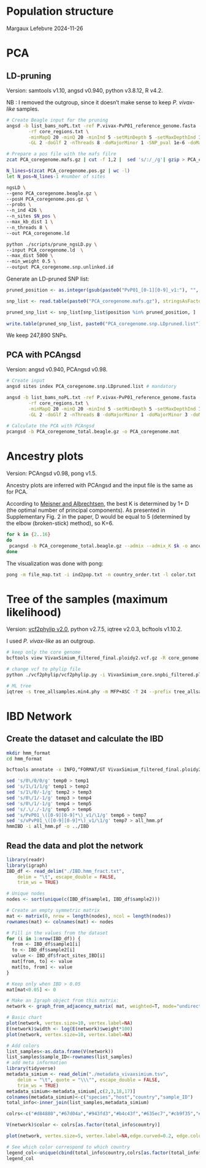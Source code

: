 Population structure
================
Margaux Lefebvre
2024-11-26

# PCA

## LD-pruning

Version: samtools v1.10, angsd v0.940, python v3.8.12, R v4.2.

NB : I removed the outgroup, since it doesn’t make sense to keep *P.
vivax-like* samples.

``` bash
# Create Beagle input for the pruning
angsd -b list_bams_noPL.txt -ref P.vivax-PvP01_reference_genome.fasta -out PCA_coregenome \
        -rf core_regions.txt \
        -minMapQ 20 -minQ 20 -minInd 5 -setMinDepth 5 -setMaxDepthInd 152 -doCounts 1 \
        -GL 2 -doGlf 2 -nThreads 8 -doMajorMinor 1 -SNP_pval 1e-6 -doMaf 1 -minMaf 0.05

# Prepare a pos file with the mafs filre
zcat PCA_coregenome.mafs.gz | cut -f 1,2 |  sed 's/:/_/g'| gzip > PCA_coregenome.pos.gz

N_lines=$(zcat PCA_coregenome.pos.gz | wc -l)
let N_pos=N_lines-1 #number of sites

ngsLD \
--geno PCA_coregenome.beagle.gz \
--posH PCA_coregenome.pos.gz \
--probs \
--n_ind 426 \
--n_sites $N_pos \
--max_kb_dist 1 \
--n_threads 8 \
--out PCA_coregenome.ld

python ./scripts/prune_ngsLD.py \
--input PCA_coregenome.ld  \
--max_dist 5000 \
--min_weight 0.5 \
--output PCA_coregenome.snp.unlinked.id
```

Generate an LD-pruned SNP list:

``` r
pruned_position <- as.integer(gsub(paste0("PvP01_[0-1][0-9]_v1:"), "", readLines(paste0("PCA_coregenome.snp.unlinked.id"))))

snp_list <- read.table(paste0("PCA_coregenome.mafs.gz"), stringsAsFactors = F, header = T)[,1:4]

pruned_snp_list <- snp_list[snp_list$position %in% pruned_position, ]
  
write.table(pruned_snp_list, paste0("PCA_coregenome.snp.LDpruned.list"), col.names = F, row.names = F, quote = F, sep = "\t")
```

We keep 247,890 SNPs.

## PCA with PCAngsd

Version: angsd v0.940, PCAngsd v0.98.

``` bash
# Create input
angsd sites index PCA_coregenome.snp.LDpruned.list # mandatory

angsd -b list_bams_noPL.txt -ref P.vivax-PvP01_reference_genome.fasta -out PCA_coregenome_total \
        -rf core_regions.txt \
        -minMapQ 20 -minQ 20 -minInd 5 -setMinDepth 5 -setMaxDepthInd 106 -doCounts 1 \
        -GL 2 -doGlf 2 -nThreads 8 -doMajorMinor 1 -doMajorMinor 3 -doMAF 1 -doPost 1 -doIBS 1 -doCov 1 -makeMatrix 1 -sites PCA_coregenome.snp.LDpruned.list
        
# Calculate the PCA with PCAngsd
pcangsd -b PCA_coregenome_total.beagle.gz -o PCA_coregenome.mat
```

# Ancestry plots

Version: PCAngsd v0.98, pong v1.5.

Ancestry plots are inferred with PCAngsd and the input file is the same
as for PCA.

According to [Meisner and Albrechtsen](10.1534/genetics.118.30133), the
best K is determined by 1+ D (the optimal number of principal
components). As presented in Supplementary Fig. 2 in the paper, D would
be equal to 5 (determined by the elbow (broken-stick) method), so K=6.

``` bash
for k in {2..16}
do
 pcangsd -b PCA_coregenome_total.beagle.gz --admix --admix_K $k -o ancestry
done
```

The visualization was done with pong:

``` bash
pong -m file_map.txt -i ind2pop.txt -n country_order.txt -l color.txt 
```

# Tree of the samples (maximum likelihood)

Version: [vcf2phylip v2.0](https://doi.org/10.5281/zenodo.2540861),
python v2.7.5, iqtree v2.0.3, bcftools v1.10.2.

I used *P. vivax-like* as an outgroup.

``` bash
# keep only the core genome
bcftools view VivaxSimium_filtered_final.ploidy2.vcf.gz -R core_genome.txt -o VivaxSimium_core.snpbi_filtered.ploidy2.vcf.gz

# change vcf to phylip file
python ./vcf2phylip/vcf2phylip.py -i VivaxSimium_core.snpbi_filtered.ploidy2.vcf.gz --output-prefix tree_allsamples -o p1537.PL.Cameroon

# ML tree
iqtree -s tree_allsamples.min4.phy -m MFP+ASC -T 24 --prefix tree_allsamples -o p1537.PL.Cameroon -B 1000 -alrt 1000 -st DNA #MFP+ASC = model finder for dataset with only variable sites
```

# IBD Network

## Create the dataset and calculate the IBD

``` bash
mkdir hmm_format
cd hmm_format

bcftools annotate -x INFO,^FORMAT/GT VivaxSimium_filtered_final.ploidy2.vcf.gz | grep -v "##" |cut -d$'\t' -f1-2,10- > temp0

sed 's/0\/0/0/g' temp0 > temp1
sed 's/1\/1/1/g' temp1 > temp2
sed 's/1\/0/-1/g' temp2 > temp3
sed 's/0\/1/-1/g' temp3 > temp4
sed 's/0\/1/-1/g' temp4 > temp5
sed 's/.\/./-1/g' temp5 > temp6
sed 's/PvP01_\([0-9][0-9]*\)_v1/\1/g' temp6 > temp7
sed 's/vPvP01_\([0-9][0-9]*\)_v1/\1/g' temp7 > all_hmm.pf
hmmIBD -i all_hmm.pf -o ../IBD
```

## Read the data and plot the network

``` r
library(readr)
library(igraph)
IBD_df <- read_delim("./IBD.hmm_fract.txt", 
    delim = "\t", escape_double = FALSE, 
    trim_ws = TRUE)

# Unique nodes
nodes <- sort(unique(c(IBD_df$sample1, IBD_df$sample2)))

# Create an empty symmetric matrix
mat <- matrix(0, nrow = length(nodes), ncol = length(nodes))
rownames(mat) <- colnames(mat) <- nodes

# Fill in the values from the dataset
for (i in 1:nrow(IBD_df)) {
  from <- IBD_df$sample1[i]
  to <- IBD_df$sample2[i]
  value <- IBD_df$fract_sites_IBD[i]
  mat[from, to] <- value
  mat[to, from] <- value
}

# Keep only when IBD > 0.05
mat[mat<0.05] <- 0

# Make an Igraph object from this matrix:
network <- graph_from_adjacency_matrix( mat, weighted=T, mode="undirected", diag=F)

# Basic chart
plot(network, vertex.size=10, vertex.label=NA) 
E(network)$width <- log(E(network)$weight*100)
plot(network, vertex.size=10, vertex.label=NA) 

# Add colors
list_samples<-as.data.frame(V(network))
list_samples$sample_ID<-rownames(list_samples)
# add meta information
library(tidyverse)
metadata_simium <- read_delim("./metadata_vivaxsimium.tsv", 
    delim = "\t", quote = "\\\"", escape_double = FALSE, 
    trim_ws = TRUE)
metadata_simium<-metadata_simium[,c(2,3,18,17)]
colnames(metadata_simium)<-c("species","host","country","sample_ID")
total_info<-inner_join(list_samples,metadata_simium)

colrs<-c("#d84880","#67d04a","#943fd3","#b4c43f","#635ec7","#cb9f35","#be46ac","#74ba6f","#c53c3b","#62bdae", "#de6a30","#76a5d1","#81552e","#c891cd","#476939","#564f80","#c5ac78","#863a54","#d68a89")

V(network)$color <- colrs[as.factor(total_info$country)]

plot(network, vertex.size=5, vertex.label=NA,edge.curved=0.2, edge.color="#d3d3d3",arrow.mode=0) 

# See which color correspond to which country
legend_col<-unique(cbind(total_info$country,colrs[as.factor(total_info$country)]))
legend_col
```
